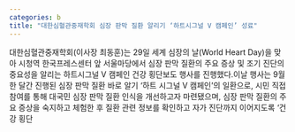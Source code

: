 ```yaml
---
categories: b
title: "대한심혈관중재학회 심장 판막 질환 알리기 ‘하트시그널 V 캠페인’ 성료"
---
```

대한심혈관중재학회(이사장 최동훈)는 29일 세계 심장의 날(World Heart Day)을 맞아 시청역 한국프레스센터 앞 서울마당에서 심장 판막 질환의 주요 증상 및 조기 진단의 중요성을 알리는 하트시그널 V 캠페인 건강 횡단보도 행사를 진행했다.이날 행사는 9월 한 달간 진행된 심장 판막 질환 바로 알기 ‘하트 시그널 V 캠페인’의 일환으로, 시민 직접 참여를 통해 대국민 심장 판막 질환 인식을 개선하고자 마련됐으며, 심장 판막 질환의 주요 증상을 숙지하고 체험한 후 질환 관련 정보를 확인하고 자가 진단까지 이어지도록 ‘건강 횡단